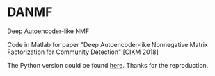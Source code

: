 # DANMF

Deep Autoencoder-like NMF

Code in Matlab for paper "Deep Autoencoder-like Nonnegative Matrix Factorization for Community Detection" [CIKM 2018]

The Python version could be found [here](https://github.com/benedekrozemberczki/DANMF). Thanks for the reproduction. 
